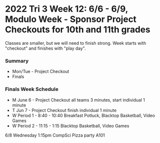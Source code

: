 # 2022 Tri 3 Week 12: 6/6 - 6/9, Modulo Week - Sponsor Project Checkouts for 10th and 11th grades
Classes are smaller, but we will need to finish strong.   Week starts with "checkout" and finishes with "play day".


### Summary
*  Mon/Tue - Project Checkout
*  Finals 

    
###  Finals Week Schedule
* M June 6 - Project Checkout all teams 3 minutes, start individual 1 minute
* T  Jun 7  - Project Checkout finish individual 1 minute
* W Period 1 - 8:40 - 10:40 Breakfast Potluck, Blacktop Basketball, Video Games 
* W Period 2 - 11:15 - 1:15 Blacktop Basketball, Video Games

6/8 Wednesday 1:15pm CompSci Pizza party A101
